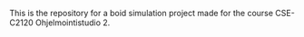 This is the repository for a boid simulation project
made for the course CSE-C2120 Ohjelmointistudio 2.